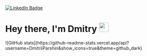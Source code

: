 <div id="badges">
  <a href="https://www.linkedin.com/in/dmitry-parshin-98682b263/">
    <img src="https://img.shields.io/badge/LinkedIn-blue?style=for-the-badge&logo=linkedin&logoColor=white" alt="LinkedIn Badge"/>
  </a>
</div>
<h1>
  Hey there, I'm Dmitry
  <img src="https://media.giphy.com/media/hvRJCLFzcasrR4ia7z/giphy.gif" width="30px"/>
</h1>
![GitHub stats](https://github-readme-stats.vercel.app/api?username=DmitriiParshin&show_icons=true&theme=github_dark)
